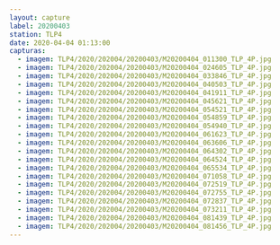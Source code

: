 ```yaml
---
layout: capture
label: 20200403
station: TLP4
date: 2020-04-04 01:13:00
capturas:
  - imagem: TLP4/2020/202004/20200403/M20200404_011300_TLP_4P.jpg
  - imagem: TLP4/2020/202004/20200403/M20200404_024605_TLP_4P.jpg
  - imagem: TLP4/2020/202004/20200403/M20200404_033846_TLP_4P.jpg
  - imagem: TLP4/2020/202004/20200403/M20200404_040503_TLP_4P.jpg
  - imagem: TLP4/2020/202004/20200403/M20200404_041911_TLP_4P.jpg
  - imagem: TLP4/2020/202004/20200403/M20200404_045621_TLP_4P.jpg
  - imagem: TLP4/2020/202004/20200403/M20200404_054521_TLP_4P.jpg
  - imagem: TLP4/2020/202004/20200403/M20200404_054859_TLP_4P.jpg
  - imagem: TLP4/2020/202004/20200403/M20200404_054940_TLP_4P.jpg
  - imagem: TLP4/2020/202004/20200403/M20200404_061623_TLP_4P.jpg
  - imagem: TLP4/2020/202004/20200403/M20200404_063606_TLP_4P.jpg
  - imagem: TLP4/2020/202004/20200403/M20200404_064302_TLP_4P.jpg
  - imagem: TLP4/2020/202004/20200403/M20200404_064524_TLP_4P.jpg
  - imagem: TLP4/2020/202004/20200403/M20200404_065534_TLP_4P.jpg
  - imagem: TLP4/2020/202004/20200403/M20200404_071058_TLP_4P.jpg
  - imagem: TLP4/2020/202004/20200403/M20200404_072519_TLP_4P.jpg
  - imagem: TLP4/2020/202004/20200403/M20200404_072755_TLP_4P.jpg
  - imagem: TLP4/2020/202004/20200403/M20200404_072837_TLP_4P.jpg
  - imagem: TLP4/2020/202004/20200403/M20200404_073211_TLP_4P.jpg
  - imagem: TLP4/2020/202004/20200403/M20200404_081439_TLP_4P.jpg
  - imagem: TLP4/2020/202004/20200403/M20200404_081456_TLP_4P.jpg
---
```

